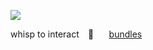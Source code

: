 ![](https://files.catbox.moe/dmc5qg.png)

whisp  to  interact ⠀🌊⠀ ⠀[bundles](https://bundlrs.cc/treat)
